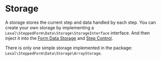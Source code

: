 # Storage

A storage stores the current step and data handled by each step. You can
create your own storage by implementing a 
`Lexal\SteppedForm\Data\Storage\StorageInterface` interface. And 
then inject it into the 
[Form Data Storage](FORM_STATE.md#form-data-storage) and 
[Step Control](FORM_STATE.md#step-control).

There is only one simple storage implemented in the package: 
`Lexal\SteppedForm\Data\Storage\ArrayStorage`.
